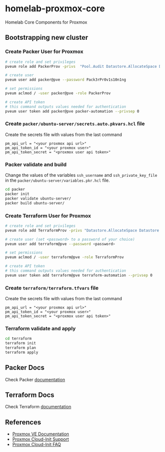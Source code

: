 # homelab-proxmox-core

Homelab Core Components for Proxmox

## Bootstrapping new cluster

### Create Packer User for Proxmox

```bash
# create role and set privileges
pveum role add PackerProv -privs  "Pool.Audit Datastore.AllocateSpace Datastore.Allocate Datastore.Audit VM.Allocate VM.Audit VM.Backup VM.Clone VM.Config.CDROM VM.Config.CPU VM.Config.Cloudinit VM.Config.Disk VM.Config.HWType VM.Config.Memory VM.Config.Network VM.Config.Options VM.Console VM.Migrate VM.Monitor VM.PowerMgmt VM.Snapshot VM.Snapshot.Rollback SDN.Use"

# create user
pveum user add packer@pve --password Pack3rPr0v1s10n1ng

# set permissions
pveum aclmod / -user packer@pve -role PackerProv

# create API token
# this command outputs values needed for authentication
pveum user token add packer@pve packer-automation --privsep 0
```

### Create ```packer/ubuntu-server/secrets.auto.pkvars.hcl``` file

Create the secrets file with values from the last command

```hcl
pm_api_url = "<your proxmox api url>"
pm_api_token_id = "<your proxmox user>"
pm_api_token_secret = "<proxmox user api token>"
```

### Packer validate and build

Change the values of the variables ```ssh_username``` and ```ssh_private_key_file``` in the ```packer/ubuntu-server/variables.pkr.hcl``` file.

```bash
cd packer
packer init
packer validate ubuntu-server/
packer build ubuntu-server/
```

### Create Terraform User for Proxmox

```bash
# create role and set privileges
pveum role add TerraformProv -privs "Datastore.AllocateSpace Datastore.AllocateTemplate Datastore.Audit Pool.Allocate Sys.Audit Sys.Console Sys.Modify VM.Allocate VM.Audit VM.Clone VM.Config.CDROM VM.Config.Cloudinit VM.Config.CPU VM.Config.Disk VM.Config.HWType VM.Config.Memory VM.Config.Network VM.Config.Options VM.Migrate VM.Monitor VM.PowerMgmt SDN.Use"

# create user (set <password> to a password of your choice)
pveum user add terraform@pve --password <password>

# set permissions
pveum aclmod / -user terraform@pve -role TerraformProv

# create API token
# this command outputs values needed for authentication
pveum user token add terraform@pve terraform-automation --privsep 0
```

### Create ```terraform/terraform.tfvars``` file

Create the secrets file with values from the last command

```hcl
pm_api_url = "<your proxmox api url>"
pm_api_token_id = "<your proxmox user>"
pm_api_token_secret = "<proxmox user api token>"
```

### Terraform validate and apply

```bash
cd terraform
terraform init
terraform plan
terraform apply
```

## Packer Docs

Check Packer [documentation](./packer/README.md)

## Terraform Docs

Check Terraform [documentation](./terraform/README.md)

## References

- [Proxmox VE Documentation](https://pve.proxmox.com/pve-docs/)
- [Proxmox Cloud-Init Support](https://pve.proxmox.com/wiki/Cloud-Init_Support)
- [Proxmox Cloud-Init FAQ](https://pve.proxmox.com/wiki/Cloud-Init_FAQ)
